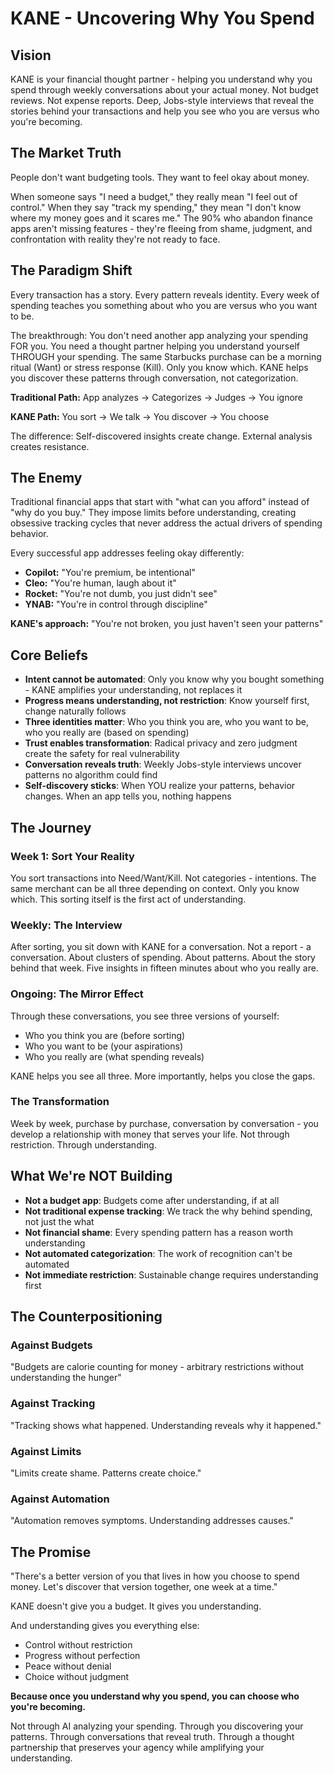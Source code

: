 # KANE - Uncovering Why You Spend

## Vision

KANE is your financial thought partner - helping you understand why you spend through weekly conversations about your actual money. Not budget reviews. Not expense reports. Deep, Jobs-style interviews that reveal the stories behind your transactions and help you see who you are versus who you're becoming.

## The Market Truth

People don't want budgeting tools. They want to feel okay about money.

When someone says "I need a budget," they really mean "I feel out of control." When they say "track my spending," they mean "I don't know where my money goes and it scares me." The 90% who abandon finance apps aren't missing features - they're fleeing from shame, judgment, and confrontation with reality they're not ready to face.

## The Paradigm Shift

Every transaction has a story. Every pattern reveals identity. Every week of spending teaches you something about who you are versus who you want to be.

The breakthrough: You don't need another app analyzing your spending FOR you. You need a thought partner helping you understand yourself THROUGH your spending. The same Starbucks purchase can be a morning ritual (Want) or stress response (Kill). Only you know which. KANE helps you discover these patterns through conversation, not categorization.

**Traditional Path:** App analyzes → Categorizes → Judges → You ignore

**KANE Path:** You sort → We talk → You discover → You choose

The difference: Self-discovered insights create change. External analysis creates resistance.

## The Enemy

Traditional financial apps that start with "what can you afford" instead of "why do you buy." They impose limits before understanding, creating obsessive tracking cycles that never address the actual drivers of spending behavior.

Every successful app addresses feeling okay differently:
- **Copilot:** "You're premium, be intentional"
- **Cleo:** "You're human, laugh about it"
- **Rocket:** "You're not dumb, you just didn't see"
- **YNAB:** "You're in control through discipline"

**KANE's approach:** "You're not broken, you just haven't seen your patterns"

## Core Beliefs

- **Intent cannot be automated**: Only you know why you bought something - KANE amplifies your understanding, not replaces it
- **Progress means understanding, not restriction**: Know yourself first, change naturally follows
- **Three identities matter**: Who you think you are, who you want to be, who you really are (based on spending)
- **Trust enables transformation**: Radical privacy and zero judgment create the safety for real vulnerability
- **Conversation reveals truth**: Weekly Jobs-style interviews uncover patterns no algorithm could find
- **Self-discovery sticks**: When YOU realize your patterns, behavior changes. When an app tells you, nothing happens

## The Journey

### Week 1: Sort Your Reality
You sort transactions into Need/Want/Kill. Not categories - intentions. The same merchant can be all three depending on context. Only you know which. This sorting itself is the first act of understanding.

### Weekly: The Interview
After sorting, you sit down with KANE for a conversation. Not a report - a conversation. About clusters of spending. About patterns. About the story behind that week. Five insights in fifteen minutes about who you really are.

### Ongoing: The Mirror Effect
Through these conversations, you see three versions of yourself:
- Who you think you are (before sorting)
- Who you want to be (your aspirations)
- Who you really are (what spending reveals)

KANE helps you see all three. More importantly, helps you close the gaps.

### The Transformation
Week by week, purchase by purchase, conversation by conversation - you develop a relationship with money that serves your life. Not through restriction. Through understanding.

## What We're NOT Building

- **Not a budget app**: Budgets come after understanding, if at all
- **Not traditional expense tracking**: We track the why behind spending, not just the what
- **Not financial shame**: Every spending pattern has a reason worth understanding
- **Not automated categorization**: The work of recognition can't be automated
- **Not immediate restriction**: Sustainable change requires understanding first

## The Counterpositioning

### Against Budgets
"Budgets are calorie counting for money - arbitrary restrictions without understanding the hunger"

### Against Tracking
"Tracking shows what happened. Understanding reveals why it happened."

### Against Limits
"Limits create shame. Patterns create choice."

### Against Automation
"Automation removes symptoms. Understanding addresses causes."

## The Promise

"There's a better version of you that lives in how you choose to spend money. Let's discover that version together, one week at a time."

KANE doesn't give you a budget. It gives you understanding.

And understanding gives you everything else:
- Control without restriction
- Progress without perfection  
- Peace without denial
- Choice without judgment

**Because once you understand why you spend, you can choose who you're becoming.**

Not through AI analyzing your spending.
Through you discovering your patterns.
Through conversations that reveal truth.
Through a thought partnership that preserves your agency while amplifying your understanding.